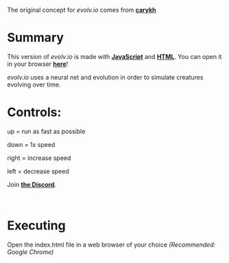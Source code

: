 The original concept for *evolv\.io* comes from **[carykh](https://www.youtube.com/watch?v=OLnv8QaEDL0)**

# Summary
This version of *evolv\.io* is made with **[JavaScript](https://developer.mozilla.org/en-US/docs/Web/JavaScript)** and **[HTML](https://developer.mozilla.org/en-US/docs/Web/HTML)**. You can open it in your browser **[here](https://rawgit.com/evolvio4all/evolvio4JavaScript/master/index.html)**!

*evolv\.io* uses a neural net and evolution in order to simulate creatures evolving over time.


# Controls: 

up = run as fast as possible

down = 1x speed

right = increase speed

left = decrease speed


Join **[the Discord](https://discord.gg/f6Qm8NX)**.

&nbsp;

# Executing
Open the index.html file in a web browser of your choice *(Recommended: Google Chrome)*
